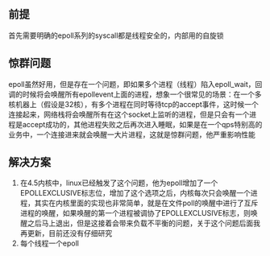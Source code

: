 ## 前提
首先需要明确的epoll系列的syscall都是线程安全的，内部用的自旋锁

## 惊群问题
epoll虽然好用，但是存在一个问题，即如果多个进程（线程）陷入epoll_wait，回调的时候将会唤醒所有epollevent上面的进程，想象一个很常见的场景：在一个多核机器上（假设是32核），有多个进程在同时等待tcp的accept事件，这时候一个连接起来，网络栈将会唤醒所有在这个socket上监听的进程，但是只会有一个进程是accept成功的，其他进程失败之后再次进入睡眠，如果是在一个qps特别高的业务中，一个连接进来就会唤醒一大片进程，这就是惊群问题，他严重影响性能

## 解决方案
1. 在4.5内核中，linux已经触发了这个问题，他为epoll增加了一个EPOLLEXCLUSIVE标志位，增加了这个选项之后，内核每次只会唤醒一个进程，其实在内核里面的实现也非常简单，就是在文件poll的唤醒中进行了互斥进程的唤醒，如果唤醒的第一个进程被调协了EPOLLEXCLUSIVE标志，则唤醒之后马上退出，但是这接着会带来负载不平衡的问题，关于这个问题后面我再更新，目前还没有仔细研究
2. 每个线程一个epoll